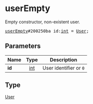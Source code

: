 # userEmpty

Empty constructor, non-existent user.

<pre>
<a href="../constructor/userEmpty.md">userEmpty</a>#200250ba id:<a href="../type/int.md">int</a> = <a href="../type/User.md">User</a>;</pre>
## Parameters

| Name | Type | Description |
|------|:----:|-------------|
| **id** | <a href="../type/int.md">int</a> | User identifier or `0` |

## Type

<a href="../type/User.md">User</a>

